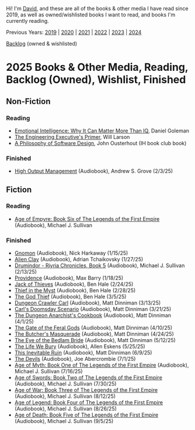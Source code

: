Hi! I'm [David](https://github.com/davidaayers), and these are all of the books & other media I have read since 2019, as well as owned/wishlisted books I want to read, and books I'm currently reading.

Previous Years:
[2019](2019-Books.md) | [2020](2020-Books.md) | [2021](2021-Books.md) | [2022](2022-Books.md) | [2023](2023-Books.md) | [2024](2024-Books.md)

[Backlog](backlog.md) (owned & wishlisted)

# 2025 Books & Other Media, Reading, Backlog (Owned), Wishlist, Finished

## Non-Fiction

### Reading
* [Emotional Intelligence: Why It Can Matter More Than IQ](https://www.amazon.com/dp/055338371X), Daniel Goleman
* [The Engineering Executive's Primer](https://www.amazon.com/gp/product/B0CV4QGPXD/), Will Larson
* [A Philosophy of Software Design](https://www.amazon.com/Philosophy-Software-Design-2nd/dp/173210221X/), John Ousterhout (IH book club book)

### Finished
* [High Output Management](https://www.audible.com/pd/High-Output-Management-Audiobook/0593459326) (Audiobook), Andrew S. Grove (2/3/25)

## Fiction

### Reading
* [Age of Empyre: Book Six of The Legends of the First Empire](https://www.audible.com/pd/Age-of-Empyre-Audiobook/B07V1JPZV5) (Audiobook), Michael J. Sullivan

### Finished
* [Gnomon](https://www.audible.com/pd/Gnomon-Audiobook/1984833758) (Audiobook), Nick Harkaway (1/15/25)
* [Alien Clay](https://www.audible.com/pd/Alien-Clay-Audiobook/B0CLQFYQK8) (Audiobook), Adrian Tchaikovsky (1/27/25)
* [Drumindor - Riyria Chronicles, Book 5](https://www.audible.com/pd/Drumindor-Audiobook/B0D828ZG1Y) (Audiobook), Michael J. Sullivan (2/13/25)
* [Providence](https://www.audible.com/pd/Providence-Audiobook/0593163508) (Audiobook), Max Barry (1/18/25)
* [Jack of Thieves](https://www.audible.com/pd/Jack-of-Thieves-Audiobook/B06VX45VH5) (Audiobook), Ben Hale (2/24/25)
* [Thief in the Myst](https://www.audible.com/pd/Thief-in-the-Myst-Audiobook/B07148X2JD) (Audiobook), Ben Hale (2/28/25)
* [The God Thief](https://www.audible.com/pd/The-God-Thief-Audiobook/B074G3YHQD) (Audiobook), Ben Hale (3/5/25)
* [Dungeon Crawler Carl](https://www.audible.com/pd/Dungeon-Crawler-Carl-Audiobook/B08V8B2CGV) (Audiobook), Matt Dinniman (3/13/25)
* [Carl's Doomsday Scenario](https://www.audible.com/pd/Carls-Doomsday-Scenario-Audiobook/B0934GTSGT) (Audiobook), Matt Dinniman (3/21/25)
* [The Dungeon Anarchist's Cookbook](https://www.audible.com/pd/The-Dungeon-Anarchists-Cookbook-Audiobook/B094XCNV6G) (Audiobook), Matt Dinniman (4/1/25)
* [The Gate of the Feral Gods](https://www.audible.com/pd/The-Gate-of-the-Feral-Gods-Audiobook/B09GCYRZRQ) (Audiobook), Matt Dinniman (4/10/25)
* [The Butcher's Masquerade](https://www.audible.com/pd/The-Butchers-Masquerade-Audiobook/B09ZJ82C7Y) (Audiobook), Matt Dinniman (4/24/25)
* [The Eye of the Bedlam Bride](https://www.audible.com/pd/The-Eye-of-the-Bedlam-Bride-Audiobook/B0CDXWSS5D) (Audiobook), Matt Dinniman (5/12/25)
* [The Life We Bury](https://www.audible.com/pd/The-Life-We-Bury-Audiobook/B00YNT5JO6) (Audiobook), Allen Eskens (5/25/25)
* [This Inevitable Ruin](https://www.audible.com/pd/This-Inevitable-Ruin-Audiobook/B0DK282SYV) (Audiobook), Matt Dinniman (6/9/25)
* [The Devils](https://www.audible.com/pd/The-Devils-Audiobook/B0DK3ZV4XR) (Audiobook), Joe Abercrombie (7/1/25)
* [Age of Myth: Book One of The Legends of the First Empire](https://www.audible.com/pd/Age-of-Myth-Audiobook/B0DNLG5BW7) (Audiobook), Michael J. Sullivan (7/16/25)
* [Age of Swords: Book Two of The Legends of the First Empire](https://www.audible.com/pd/Age-of-Swords-Audiobook/B0DNNKQNM8) (Audiobook), Michael J. Sullivan (7/30/25)
* [Age of War: Book Three of The Legends of the First Empire](https://www.audible.com/pd/Age-of-War-Audiobook/B074F9NBDR) (Audiobook), Michael J. Sullivan (8/12/25)
* [Age of Legend: Book Four of The Legends of the First Empire](https://www.audible.com/pd/Age-of-Legend-Audiobook/1490656243) (Audiobook), Michael J. Sullivan (8/26/25)
* [Age of Death: Book Five of The Legends of the First Empire](https://www.audible.com/pd/Age-of-Death-Audiobook/B07TZKT8WS) (Audiobook), Michael J. Sullivan (9/5/25)

